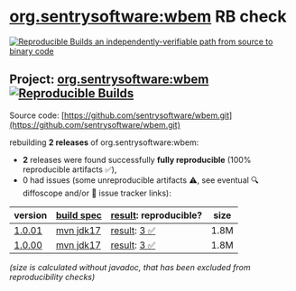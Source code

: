 [org.sentrysoftware:wbem](https://central.sonatype.com/artifact/org.sentrysoftware/wbem/versions) RB check
=======

[![Reproducible Builds](https://reproducible-builds.org/images/logos/rb.svg) an independently-verifiable path from source to binary code](https://reproducible-builds.org/)

## Project: [org.sentrysoftware:wbem](https://central.sonatype.com/artifact/org.sentrysoftware/wbem/versions) [![Reproducible Builds](https://img.shields.io/endpoint?url=https://raw.githubusercontent.com/jvm-repo-rebuild/reproducible-central/master/content/org/sentrysoftware/wbem/badge.json)](https://github.com/jvm-repo-rebuild/reproducible-central/blob/master/content/org/sentrysoftware/wbem/README.md)

Source code: [https://github.com/sentrysoftware/wbem.git](https://github.com/sentrysoftware/wbem.git)

rebuilding **2 releases** of org.sentrysoftware:wbem:
- **2** releases were found successfully **fully reproducible** (100% reproducible artifacts :white_check_mark:),
- 0 had issues (some unreproducible artifacts :warning:, see eventual :mag: diffoscope and/or :memo: issue tracker links):

| version | [build spec](/BUILDSPEC.md) | [result](https://reproducible-builds.org/docs/jvm/): reproducible? | size |
| -- | --------- | ------ | -- |
| [1.0.01](https://central.sonatype.com/artifact/org.sentrysoftware/wbem/1.0.01/pom) | [mvn jdk17](wbem-1.0.01.buildspec) | [result](wbem-1.0.01.buildinfo): [3 :white_check_mark: ](wbem-1.0.01.buildcompare) | 1.8M |
| [1.0.00](https://central.sonatype.com/artifact/org.sentrysoftware/wbem/1.0.00/pom) | [mvn jdk17](wbem-1.0.00.buildspec) | [result](wbem-1.0.00.buildinfo): [3 :white_check_mark: ](wbem-1.0.00.buildcompare) | 1.8M |

<i>(size is calculated without javadoc, that has been excluded from reproducibility checks)</i>
